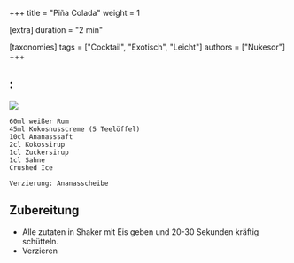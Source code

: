 +++
title = "Piña Colada"
weight = 1

[extra]
duration = "2 min"

[taxonomies]
tags = ["Cocktail", "Exotisch", "Leicht"]
authors = ["Nukesor"]
+++

## :

<div class="image" alt="Piña Colada">
    <img src="/cocktails/pina_colada.webp" style="width:auto;"></img>
</div>


```
60ml weißer Rum
45ml Kokosnusscreme (5 Teelöffel)
10cl Ananasssaft
2cl Kokossirup
1cl Zuckersirup
1cl Sahne
Crushed Ice

Verzierung: Ananasscheibe
```

## Zubereitung

- Alle zutaten in Shaker mit Eis geben und 20-30 Sekunden kräftig schütteln.
- Verzieren
